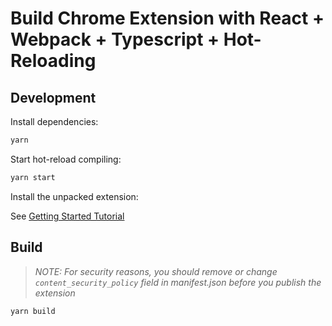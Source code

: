 # Build Chrome Extension with React + Webpack + Typescript + Hot-Reloading

## Development

Install dependencies:

```bash
yarn
```

Start hot-reload compiling:

```bash
yarn start
```

Install the unpacked extension:

See [Getting Started Tutorial](https://developer.chrome.com/extensions/getstarted#manifest)

## Build

> *NOTE: For security reasons, you should remove or change `content_security_policy` field in manifest.json before you publish the extension*

```bash
yarn build
```

